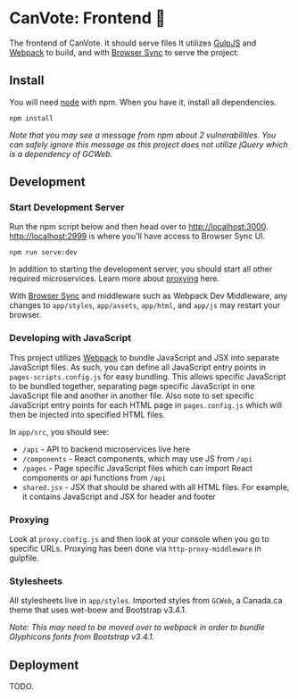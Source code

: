 # CanVote: Frontend :page_facing_up:

The frontend of CanVote. It should serve files 
It utilizes [GulpJS](https://gulpjs.com/) and [Webpack](https://webpack.js.org/) to build, and with [Browser Sync](https://browsersync.io/) to serve the project.

## Install

You will need [node](https://nodejs.org/en/) with npm. When you have it, install all dependencies.

```shell script
npm install
```

*Note that you may see a message from npm about 2 vulnerabilities. You can safely ignore this message as this project does not utilize jQuery which is a dependency of GCWeb.*

## Development

### Start Development Server

Run the npm script below and then head over to [http://localhost:3000](http://localhost:3000). [http://localhost:2999](http://localhost:2999) is where you'll have access to Browser Sync UI.

```shell script
npm run serve:dev
```

In addition to starting the development server, you should start all other required microservices. Learn more about [proxying](#proxying) here.

With [Browser Sync](https://browsersync.io/) and middleware such as Webpack Dev Middleware, any changes to `app/styles`, `app/assets`, `app/html`, and `app/js` may restart your browser.

### Developing with JavaScript

This project utilizes [Webpack](https://webpack.js.org/) to bundle JavaScript and JSX into separate JavaScript files. As such, you can define all JavaScript entry points in `pages-scripts.config.js` for easy bundling. This allows specific JavaScript to be bundled together, separating page specific JavaScript in one JavaScript file and another in another file. Also note to set specific JavaScript entry points for each HTML page in `pages.config.js` which will then be injected into specified HTML files.

In `app/src`, you should see:
- `/api` - API to backend microservices live here
- `/components` - React components, which may use JS from `/api`
- `/pages` - Page specific JavaScript files which can import React components or api functions from `/api`
- `shared.jsx` - JSX that should be shared with all HTML files. For example, it contains JavaScript and JSX for header and footer

### Proxying

Look at `proxy.config.js` and then look at your console when you go to specific URLs. Proxying has been done via `http-proxy-middleware` in gulpfile.

### Stylesheets

All stylesheets live in `app/styles`. Imported styles from `GCWeb`, a Canada.ca theme that uses wet-boew and Bootstrap v3.4.1.

*Note: This may need to be moved over to webpack in order to bundle Glyphicons fonts from Bootstrap v3.4.1.*

## Deployment

TODO.
